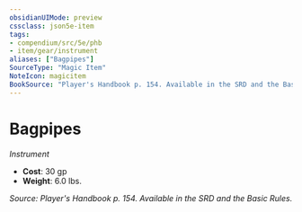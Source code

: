 ```yaml
---
obsidianUIMode: preview
cssclass: json5e-item
tags:
- compendium/src/5e/phb
- item/gear/instrument
aliases: ["Bagpipes"]
SourceType: "Magic Item"
NoteIcon: magicitem
BookSource: "Player's Handbook p. 154. Available in the SRD and the Basic Rules."
---
```

# Bagpipes
*Instrument*  

- **Cost**: 30 gp
- **Weight**: 6.0 lbs.

*Source: Player's Handbook p. 154. Available in the SRD and the Basic Rules.*